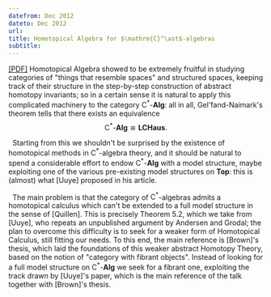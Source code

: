 ```yaml
---
datefrom: Dec 2012
dateto: Dec 2012
url:
title: Homotopical Algebra for $\mathrm{C}^\ast$-algebras
subtitle: 
---
```


[[PDF]](stuff/model2.pdf) Homotopical Algebra showed to be extremely fruitful in studying categories of 
"things that resemble spaces" and structured spaces, keeping track of their structure in the 
step-by-step construction of abstract homotopy invariants; so in a certain sense it is natural 
to apply this complicated machinery to the category $\mathrm{C}^\ast\text{-}\mathbf{Alg}$: all in all, Gel'fand-Naimark's theorem tells that there exists an equivalence $$\mathrm{C}^\ast\text{-}\mathbf{Alg}\cong \mathbf{LCHaus}.$$ 

&nbsp; Starting from this we shouldn't be surprised by the existence of homotopical methods in $\mathrm{C}^\ast$-algebra theory, and it should be natural to spend a considerable effort to endow $\mathrm{C}^\ast\text{-}\mathbf{Alg}$ with a model structure, maybe exploiting one of the various pre-existing model structures on $\mathbf{Top}$: this is (almost) what [Uuye] proposed in his article.

&nbsp; The main problem is that the category of $\mathrm{C}^\ast$-algebras admits a homotopical calculus which can't be extended to a full model structure in the sense of [Quillen]. This is precisely Theorem 5.2, which we take from [Uuye], who repeats an unpublished argument by Andersen and Grodal; the plan to overcome this difficulty is to seek for a weaker form of Homotopical Calculus, still fitting our needs. To this end, the main reference is [Brown]'s thesis, which laid the foundations of this weaker abstract Homotopy Theory, based on the notion of "category with fibrant objects". Instead of looking for a full model structure on $\mathrm{C}^\ast\text{-}\mathbf{Alg}$ we seek for a fibrant one, exploiting the track drawn by [Uuye]'s paper, which is the main reference of the talk together with [Brown]'s thesis.
